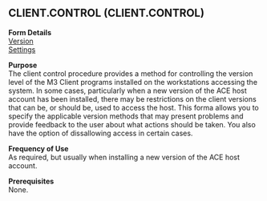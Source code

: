 ##  CLIENT.CONTROL (CLIENT.CONTROL)

<PageHeader />

**Form Details**  
[ Version ](CLIENT-CONTROL-1/README.md)   
[ Settings ](CLIENT-CONTROL-2/README.md)   

**Purpose**  
The client control procedure provides a method for controlling the version
level of the M3 Client programs installed on the workstations accessing the
system. In some cases, particularly when a new version of the ACE host account
has been installed, there may be restrictions on the client versions that can
be, or should be, used to access the host. This forma allows you to specify
the applicable version methods that may present problems and provide feedback
to the user about what actions should be taken. You also have the option of
dissallowing access in certain cases.

**Frequency of Use**  
As required, but usually when installing a new version of the ACE host
account.

**Prerequisites**  
None.

<badge text= "Version 8.10.57" vertical="middle" />

<PageFooter />